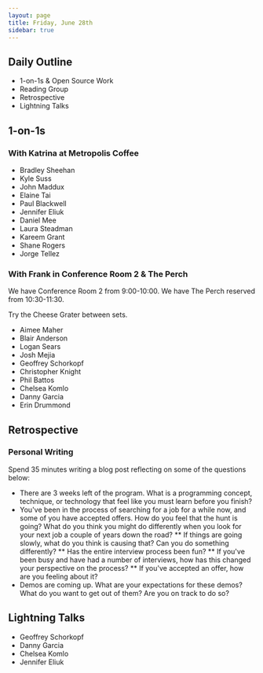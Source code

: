 ```yaml
---
layout: page
title: Friday, June 28th
sidebar: true
---
```


## Daily Outline

* 1-on-1s & Open Source Work
* Reading Group
* Retrospective
* Lightning Talks

## 1-on-1s

### With Katrina at Metropolis Coffee

* Bradley Sheehan
* Kyle Suss
* John Maddux
* Elaine Tai
* Paul Blackwell
* Jennifer Eliuk
* Daniel Mee
* Laura Steadman
* Kareem Grant
* Shane Rogers
* Jorge Tellez

### With Frank in Conference Room 2 & The Perch

We have Conference Room 2 from 9:00-10:00.
We have The Perch reserved from 10:30-11:30.

Try the Cheese Grater between sets.

* Aimee Maher
* Blair Anderson
* Logan Sears
* Josh Mejia
* Geoffrey Schorkopf
* Christopher Knight
* Phil Battos
* Chelsea Komlo
* Danny Garcia
* Erin Drummond

## Retrospective

### Personal Writing

Spend 35 minutes writing a blog post reflecting on some of the questions below:

* There are 3 weeks left of the program. What is a programming concept, technique, or technology that feel like you must learn before you finish?
* You've been in the process of searching for a job for a while now, and some of you have accepted offers. How do you feel that the hunt is going? What do you think you might do differently when you look for your next job a couple of years down the road?
  ** If things are going slowly, what do you think is causing that? Can you do something differently?
  ** Has the entire interview process been fun?
  ** If you've been busy and have had a number of interviews, how has this changed your perspective on the process?
  ** If you've accepted an offer, how are you feeling about it?
* Demos are coming up. What are your expectations for these demos? What do you want to get out of them? Are you on track to do so?

## Lightning Talks

* Geoffrey Schorkopf
* Danny Garcia
* Chelsea Komlo
* Jennifer Eliuk
